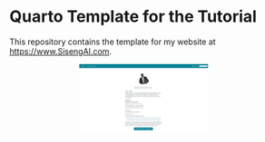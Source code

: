 # Quarto Template for the Tutorial

This repository contains the template for my website at <https://www.SisengAI.com>.

<p align="center">
  <img src="img/website_template_screenshot_1.png" width="45%">
&nbsp; &nbsp; &nbsp; &nbsp;
  
</p>